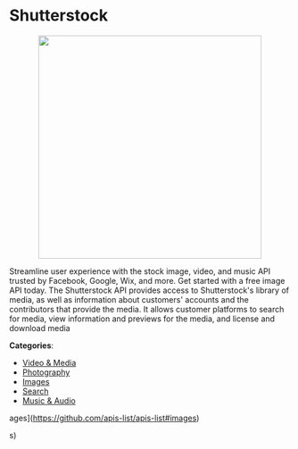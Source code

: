 # Shutterstock
<p align="center">
    <img width="400" src="https://raw.githubusercontent.com/apis-list/apis-list/apis/shutterstock/logo_256x256.png" />
</p>

Streamline user experience with the stock image, video, and music API trusted by Facebook, Google, Wix, and more. Get started with a free image API today. The Shutterstock API provides access to Shutterstock's library of media, as well as information about customers' accounts and the contributors that provide the media. It allows customer platforms to search for media, view information and previews for the media, and license and download media



**Categories**:
- [Video & Media](https://github.com/apis-list/apis-list#video-and-media)
- [Photography](https://github.com/apis-list/apis-list#photography)
- [Images](https://github.com/apis-list/apis-list#images)
- [Search](https://github.com/apis-list/apis-list#search)
- [Music & Audio](https://github.com/apis-list/apis-list#music-and-audio)



ages](https://github.com/apis-list/apis-list#images)



s)



